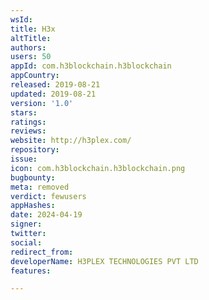 ```yaml
---
wsId: 
title: H3x
altTitle: 
authors: 
users: 50
appId: com.h3blockchain.h3blockchain
appCountry: 
released: 2019-08-21
updated: 2019-08-21
version: '1.0'
stars: 
ratings: 
reviews: 
website: http://h3plex.com/
repository: 
issue: 
icon: com.h3blockchain.h3blockchain.png
bugbounty: 
meta: removed
verdict: fewusers
appHashes: 
date: 2024-04-19
signer: 
twitter: 
social: 
redirect_from: 
developerName: H3PLEX TECHNOLOGIES PVT LTD
features: 

---
```


